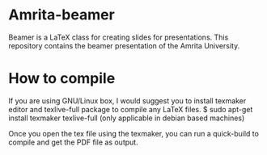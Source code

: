 Amrita-beamer
=============
Beamer is a LaTeX class for creating slides for presentations. This repository contains the beamer presentation of the Amrita University.

How to compile
==============
If you are using GNU/Linux box, I would suggest you to install
texmaker editor and texlive-full package to compile any LaTeX 
files. 
$ sudo apt-get install texmaker texlive-full 
(only applicable in debian based machines) 

Once you open the tex file using the texmaker, you can run a quick-build to compile and get the PDF file as output. 
